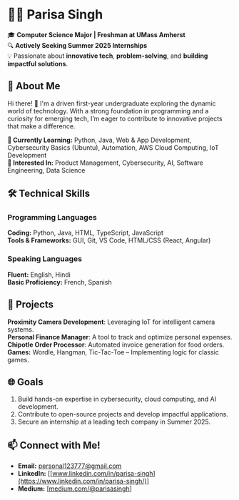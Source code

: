 # 👩‍💻 Parisa Singh  

🎓 **Computer Science Major | Freshman at UMass Amherst**  
🔍 **Actively Seeking Summer 2025 Internships**  
💡 Passionate about **innovative tech**, **problem-solving**, and **building impactful solutions**.  

## 🌟 About Me  
Hi there! 👋 I'm a driven first-year undergraduate exploring the dynamic world of technology. With a strong foundation in programming and a curiosity for emerging tech, I’m eager to contribute to innovative projects that make a difference.  

**🌱 Currently Learning:** Python, Java, Web & App Development, Cybersecurity Basics (Ubuntu), Automation, AWS Cloud Computing, IoT Development  
**💼 Interested In:** Product Management, Cybersecurity, AI, Software Engineering, Data Science  

## 🛠️ Technical Skills  

### Programming Languages  
**Coding:** Python, Java, HTML, TypeScript, JavaScript  
**Tools & Frameworks:** GUI, Git, VS Code, HTML/CSS (React, Angular)  

### Speaking Languages  
**Fluent:** English, Hindi  
**Basic Proficiency:** French, Spanish  

## 🚀 Projects  

**Proximity Camera Development**: Leveraging IoT for intelligent camera systems.  
**Personal Finance Manager**: A tool to track and optimize personal expenses.  
**Chipotle Order Processor**: Automated invoice generation for food orders.  
**Games:** Wordle, Hangman, Tic-Tac-Toe – Implementing logic for classic games.  

## 🌐 Goals  
1. Build hands-on expertise in cybersecurity, cloud computing, and AI development.  
2. Contribute to open-source projects and develop impactful applications.  
3. Secure an internship at a leading tech company in Summer 2025.  


## 📫 Connect with Me!  
- **Email:** [personal123777@gmail.com](mailto:personal123777@gmail.com)  
- **LinkedIn:** [[www.linkedin.com/in/parisa-singh](https://www.linkedin.com/in/parisa-singh/)]
- **Medium:** [[medium.com/@parisasingh](https://medium.com/@creativecompiler)]  

